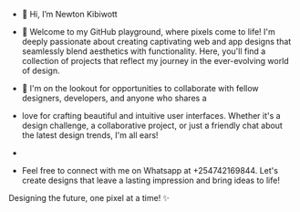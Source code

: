 - 👋 Hi, I’m Newton Kibiwott
- 👀 Welcome to my GitHub playground, where pixels come to life! I'm deeply passionate about creating captivating web and app
 designs that seamlessly blend aesthetics with functionality. Here, you'll find a collection of projects that reflect my journey in the ever-evolving world of design.
  
- 💞 I'm on the lookout for opportunities to collaborate with fellow designers, developers, and anyone who shares a
-  love for crafting beautiful and intuitive user interfaces. Whether it's a design challenge, a collaborative project, or just a friendly chat about the latest design trends, I'm all ears!
-  
- Feel free to connect with me on Whatsapp at +254742169844. Let's create designs that leave a lasting impression and bring ideas to life!

Designing the future, one pixel at a time! ✨
<!---
Newtonkibiwott/Newtonkibiwott is a ✨ special ✨ repository because its `README.md` (this file) appears on your GitHub profile.
You can click the Preview link to take a look at your changes.
--->

